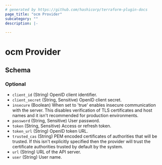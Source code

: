 ```yaml
---
# generated by https://github.com/hashicorp/terraform-plugin-docs
page_title: "ocm Provider"
subcategory: ""
description: |-
  
---
```


# ocm Provider





<!-- schema generated by tfplugindocs -->
## Schema

### Optional

- `client_id` (String) OpenID client identifier.
- `client_secret` (String, Sensitive) OpenID client secret.
- `insecure` (Boolean) When set to 'true' enables insecure communication with the server. This disables verification of TLS certificates and host names and it isn't recommended for production environments.
- `password` (String, Sensitive) User password.
- `token` (String, Sensitive) Access or refresh token.
- `token_url` (String) OpenID token URL.
- `trusted_cas` (String) PEM encoded certificates of authorities that will be trusted. If this isn't explicitly specified then the provider will trust the certificate authorities trusted by default by the system.
- `url` (String) URL of the API server.
- `user` (String) User name.
